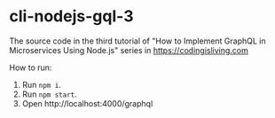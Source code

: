 # cli-nodejs-gql-3
The source code in the third tutorial of "How to Implement GraphQL in Microservices Using Node.js" series in https://codingisliving.com

How to run:
1. Run `npm i`.
2. Run `npm start`.
3. Open http://localhost:4000/graphql
